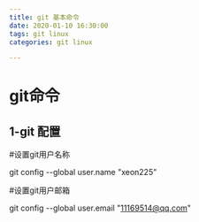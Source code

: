 ```yaml
---
title: git 基本命令
date: 2020-01-10 16:30:00
tags: git linux
categories: git linux

---
```




# git命令



## 1-git 配置

#设置git用户名称

git config --global user.name "xeon225"

#设置git用户邮箱

git config --global user.email "11169514@qq.com"




